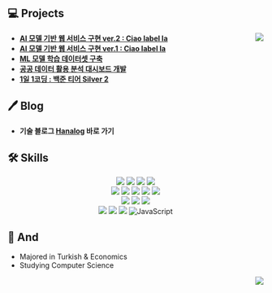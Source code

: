 ## :computer: Projects
<img src="http://mazassumnida.wtf/api/v2/generate_badge?boj=codcod" align="right">


- **[AI 모델 기반 웹 서비스 구현  ver.2 : Ciao label la](https://github.com/hanna-joo/PJT_Ciaolabella2)**
- **[AI 모델 기반 웹 서비스 구현  ver.1 : Ciao label la](https://github.com/hanna-joo/PJT_Ciaolabella1)**
- **[ML 모델 학습 데이터셋 구축](https://github.com/hanna-joo/PJT_SeoulBike)**
- **[공공 데이터 활용 분석 대시보드 개발](https://github.com/hanna-joo/PJT_SeoulLibrary)**
- **[1일 1코딩 : 백준 티어 Silver 2](https://github.com/hanna-joo/Self_Coding)**


## :pen: Blog
- **기술 블로그 [Hanalog](https://hanalog.github.io/) 바로 가기**


## :hammer_and_wrench: Skills


<div align="center">
    <img src="https://img.shields.io/badge/Python-3766AB.svg?style=flat&logo=Python&logoColor=white"/>
    <img src="https://img.shields.io/badge/MySQL-4479A1?style=flat&logo=mysql&logoColor=white"/> 
    <img src="https://img.shields.io/badge/MongoDB-47A248?style=flat&logo=mongodb&logoColor=white"/> 
    <img src="https://img.shields.io/badge/Redis-DC382D?style=flat&logo=redis&logoColor=white"/> <br>
    <img src="https://img.shields.io/badge/Spark-E25A1C.svg?style=flat&logo=apache-spark&logoColor=white"/> 
    <img src="https://img.shields.io/badge/Hadoop-66CCFF?style=flat&logo=apache-hadoop&logoColor=black"/> 
    <img src="https://img.shields.io/badge/Elasticsearch-005571?style=flat&logo=elasticsearch&logoColor=white"/> 
    <img src="https://img.shields.io/badge/Kafka-231F20?style=flat&logo=apache-kafka&logoColor=white"/> 
    <img src="https://img.shields.io/badge/Airflow-017CEE?style=flat&logo=apache-airflow&logoColor=white"/> <br>
    <img src="https://img.shields.io/badge/Kibana-005571?style=flat&logo=kibana&logoColor=white"/> 
    <img src="https://img.shields.io/badge/Streamlit-FF4B4B?style=flat&logo=streamlit&logoColor=white"/> 
    <img src="https://img.shields.io/badge/Plotly-3F4F75?style=flat&logo=plotly&logoColor=white"/> <br>
    <img src ="https://img.shields.io/badge/AWS EC2-FF9900.svg?&style=flat&logo=amazon-ec2&logoColor=white"/> 
    <img src ="https://img.shields.io/badge/Ubuntu-E95420?&style=flat&logo=ubuntu&logoColor=white"/> 
    <img src ="https://img.shields.io/badge/Django-092E20.svg?&style=flat&logo=Django&logoColor=white"/> 
    <img alt="JavaScript" src ="https://img.shields.io/badge/JavaScript-F7DF1E?&style=flat&logo=javascript&logoColor=white"/>
</div>


## :muscle: And
- Majored in Turkish & Economics
- Studying Computer Science



<div align="center">
<img src="https://hits.seeyoufarm.com/api/count/incr/badge.svg?url=https%3A%2F%2Fgithub.com%2Fhanna-joo%2Fhit-counter&count_bg=%23F1C50C&title_bg=%23555555&icon=furrynetwork.svg&icon_color=%23F1C50C&title=hits&edge_flat=false" align="right">
</div>
